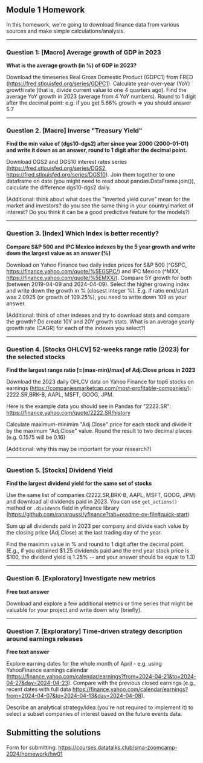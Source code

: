 ## Module 1 Homework

In this homework, we're going to download finance data from various sources and make simple calculations/analysis.

---
### Question 1: [Macro] Average growth of GDP in 2023

**What is the average growth (in %) of GDP in 2023?**

Download the timeseries Real Gross Domestic Product (GDPC1) from FRED (https://fred.stlouisfed.org/series/GDPC1). 
Calculate year-over-year (YoY) growth rate (that is, divide current value to one 4 quarters ago). Find the average YoY growth in 2023 (average from 4 YoY numbers).
Round to 1 digit after the decimal point: e.g. if you get 5.66% growth => you should answer  5.7

---
### Question 2. [Macro] Inverse "Treasury Yield"

**Find the min value of (dgs10-dgs2) after since year 2000 (2000-01-01) and write it down as an answer, round to 1 digit after the decimal point.**


Download DGS2 and DGS10 interest rates series (https://fred.stlouisfed.org/series/DGS2,
 https://fred.stlouisfed.org/series/DGS10). Join them together to one dataframe on date (you might need to read about pandas.DataFrame.join()), calculate the difference dgs10-dgs2 daily.

(Additional: think about what does the "inverted yield curve" mean for the market and investors? do you see the same thing in your country/market of interest? Do you think it can be a good predictive feature for the models?)

---
### Question 3. [Index] Which Index is better recently?

**Compare S&P 500 and IPC Mexico indexes by the 5 year growth and write down the largest value as an answer (%)**

Download on Yahoo Finance two daily index prices for S&P 500 (^GSPC, https://finance.yahoo.com/quote/%5EGSPC/) and IPC Mexico (^MXX, https://finance.yahoo.com/quote/%5EMXX/). Compare 5Y growth for both (between 2019-04-09 and 2024-04-09). Select the higher growing index and write down the growth in % (closest integer %). E.g. if ratio end/start was 2.0925 (or growth of 109.25%), you need to write down 109 as your answer.

(Additional: think of other indexes and try to download stats and compare the growth? Do create 10Y and 20Y growth stats. What is an average yearly growth rate (CAGR) for each of the indexes you select?)

---
### Question 4. [Stocks OHLCV] 52-weeks range ratio (2023) for the selected stocks


**Find the largest range ratio [=(max-min)/max] of Adj.Close prices in 2023**


Download the 2023 daily OHLCV data on Yahoo Finance for top6 stocks on earnings (https://companiesmarketcap.com/most-profitable-companies/): 2222.SR,BRK-B, AAPL, MSFT, GOOG, JPM.

Here is the example data you should see in Pandas for "2222.SR": https://finance.yahoo.com/quote/2222.SR/history

Calculate maximum-minimim "Adj.Close" price for each stock and divide it by the maximum "Adj.Close" value.
Round the result to two decimal places (e.g. 0.1575 will be 0.16)

(Additional: why this may be important for your research?)

---
### Question 5. [Stocks] Dividend Yield
**Find the largest dividend yield for the same set of stocks**

Use the same list of companies (2222.SR,BRK-B, AAPL, MSFT, GOOG, JPM) and download all dividends paid in 2023.
You can use `get_actions()` method or `.dividends` field in yfinance library (https://github.com/ranaroussi/yfinance?tab=readme-ov-file#quick-start)

Sum up all dividends paid in 2023 per company and divide each value by the closing price (Adj.Close) at the last trading day of the year.

Find the maximm value in % and round to 1 digit after the decimal point. (E.g., if you obtained $1.25 dividends paid and the end year stock price is $100, the dividend yield is 1.25% -- and your answer should be equal to 1.3)

---
### Question 6. [Exploratory] Investigate new metrics

**Free text answer**

Download and explore a few additional metrics or time series that might be valuable for your project and write down why (briefly).

---
### Question 7. [Exploratory] Time-driven strategy description around earnings releases

**Free text answer**

Explore earning dates for the whole month of April - e.g. using YahooFinance earnings calendar (https://finance.yahoo.com/calendar/earnings?from=2024-04-21&to=2024-04-27&day=2024-04-23). Compare with the previous closed earnings (e.g., recent dates with full data https://finance.yahoo.com/calendar/earnings?from=2024-04-07&to=2024-04-13&day=2024-04-08). 

Describe an analytical strategy/idea (you're not required to implement it) to select a subset companies of interest based on the future events data.

## Submitting the solutions

Form for submitting: https://courses.datatalks.club/sma-zoomcamp-2024/homework/hw01